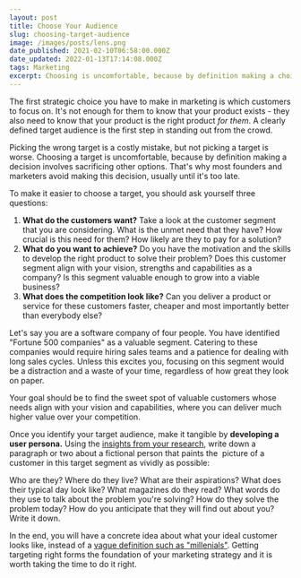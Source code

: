 ```yaml
---
layout: post
title: Choose Your Audience
slug: choosing-target-audience
image: /images/posts/lens.png
date_published: 2021-02-10T06:58:00.000Z
date_updated: 2022-01-13T17:14:08.000Z
tags: Marketing
excerpt: Choosing is uncomfortable, because by definition making a choice means sacrificing others options.
---
```


The first strategic choice you have to make in marketing is which customers to focus on. It's not enough for them to know that your product exists - they also need to know that your product is the right product _for them_. A clearly defined target audience is the first step in standing out from the crowd.

Picking the wrong target is a costly mistake, but not picking a target is worse. Choosing a target is uncomfortable, because by definition making a decision involves sacrificing other options. That's why most founders and marketers avoid making this decision, usually until it's too late.

To make it easier to choose a target, you should ask yourself three questions:

1. **What do the customers want?** Take a look at the customer segment that you are considering. What is the unmet need that they have? How crucial is this need for them? How likely are they to pay for a solution?
2. **What do you want to achieve?** Do you have the motivation and the skills to develop the right product to solve their problem? Does this customer segment align with your vision, strengths and capabilities as a company? Is this segment valuable enough to grow into a viable business?
3. **What does the competition look like?** Can you deliver a product or service for these customers faster, cheaper and most importantly better than everybody else?

Let's say you are a software company of four people. You have identified "Fortune 500 companies" as a valuable segment. Catering to these companies would require hiring sales teams and a patience for dealing with long sales cycles. Unless this excites you, focusing on this segment would be a distraction and a waste of your time, regardless of how great they look on paper.

Your goal should be to find the sweet spot of valuable customers whose needs align with your vision and capabilities, where you can deliver much higher value over your competition.

Once you identify your target audience, make it tangible by **developing a user persona.** Using the [insights from your research](__GHOST_URL__/marketing-research/), write down a paragraph or two about a fictional person that paints the  picture of a customer in this target segment as vividly as possible:

Who are they? Where do they live? What are their aspirations? What does their typical day look like? What magazines do they read? What words do they use to talk about the problem you're solving? How do they solve the problem today? How do you anticipate that they will find out about you? Write it down.

In the end, you will have a concrete idea about what your ideal customer looks like, instead of a [vague definition such as "millenials"](__GHOST_URL__/carving-your-market/). Getting targeting right forms the foundation of your marketing strategy and it is worth taking the time to do it right.
